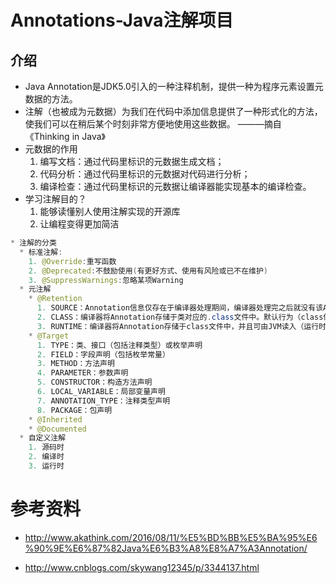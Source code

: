 # Annotations-Java注解项目

## 介绍

* Java Annotation是JDK5.0引入的一种注释机制，提供一种为程序元素设置元数据的方法。
* 注解（也被成为元数据）为我们在代码中添加信息提供了一种形式化的方法，使我们可以在稍后某个时刻非常方便地使用这些数据。 ———摘自《Thinking in Java》
* 元数据的作用
  1. 编写文档：通过代码里标识的元数据生成文档；
  2. 代码分析：通过代码里标识的元数据对代码进行分析；
  3. 编译检查：通过代码里标识的元数据让编译器能实现基本的编译检查。
* 学习注解目的？
  1. 能够读懂别人使用注解实现的开源库
  2. 让编程变得更加简洁

``` Java
* 注解的分类
  * 标准注解:
    1. @Override:重写函数
    2. @Deprecated:不鼓励使用(有更好方式、使用有风险或已不在维护)
    3. @SuppressWarnings:忽略某项Warning
  * 元注解
    * @Retention
      1. SOURCE：Annotation信息仅存在于编译器处理期间，编译器处理完之后就没有该Annotation信息了（源文件保留）
      2. CLASS：编译器将Annotation存储于类对应的.class文件中。默认行为（class保留）
      3. RUNTIME：编译器将Annotation存储于class文件中，并且可由JVM读入（运行时保留）
    * @Target
      1. TYPE：类、接口（包括注释类型）或枚举声明
      2. FIELD：字段声明（包括枚举常量）
      3. METHOD：方法声明
      4. PARAMETER：参数声明
      5. CONSTRUCTOR：构造方法声明
      6. LOCAL_VARIABLE：局部变量声明
      7. ANNOTATION_TYPE：注释类型声明
      8. PACKAGE：包声明
    * @Inherited
    * @Documented
  * 自定义注解
    1. 源码时
    2. 编译时
    3. 运行时
```






# 参考资料
  * http://www.akathink.com/2016/08/11/%E5%BD%BB%E5%BA%95%E6%90%9E%E6%87%82Java%E6%B3%A8%E8%A7%A3Annotation/

  * http://www.cnblogs.com/skywang12345/p/3344137.html
